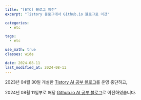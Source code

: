 ```yaml
---
title: "[ETC] 블로그 이전"
excerpt: "Tistory 블로그에서 Github.io 블로그로 이전"

categories:
  - etc

tags:
  - etc

use_math: true
classes: wide

date: 2024-08-11
last_modified_at: 2024-08-11
---
```


2023년 04월 30일 개설한 [Tistory AI 공부 블로그](https://stevenkim1217.tistory.com/)를 운영 중단하고,

2024년 08월 11일부로 해당 [Github.io AI 공부 블로그](https://stevenhskim.github.io/)로 이전하였습니다.